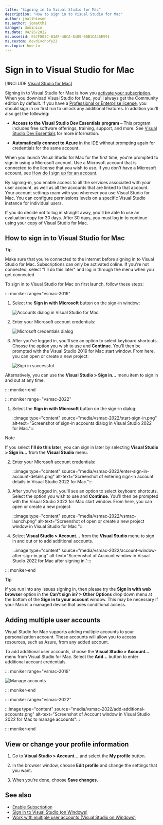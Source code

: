 ```yaml
---
title: "Signing in to Visual Studio for Mac"
description: "How to sign in to Visual Studio for Mac"
author: jmatthiesen
ms.author: jomatthi
manager: dominicn
ms.date: 04/26/2022
ms.assetid: E4CFD03C-03AF-48CA-B409-6DB1CA45E991
ms.custom: devdivchpfy22
ms.topic: how-to
---
```

# Sign in to Visual Studio for Mac

 [!INCLUDE [Visual Studio for Mac](~/includes/applies-to-version/vs-mac-only.md)]

Signing in to Visual Studio for Mac is how you [activate your subscription](enable-subscription.md). When you download Visual Studio for Mac, you'll always get the Community edition by default. If you have a [Professional or Enterprise license](https://visualstudio.microsoft.com/vs/compare/), you should sign in on first run to unlock any additional features. In addition you'll also get the following:

* **Access to the Visual Studio Dev Essentials program** – This program includes free software offerings, training, support, and more. See [Visual Studio Dev Essentials](https://visualstudio.microsoft.com/dev-essentials/) for more information.

* **Automatically connect to Azure** in the IDE without prompting again for credentials for the same account.

When you launch Visual Studio for Mac for the first time, you're prompted to sign in using a Microsoft account. Use a Microsoft account that is connected to the license that you wish to use. If you don't have a Microsoft account, see [How do I sign up for an account](https://support.microsoft.com/account-billing/how-to-create-a-new-microsoft-account-a84675c3-3e9e-17cf-2911-3d56b15c0aaf).

By signing-in, you enable access to all the services associated with your user account, as well as all the accounts that are linked to that account. Your account settings roam with you wherever you use Visual Studio for Mac. You can configure permissions levels on a specific Visual Studio instance for individual users.

If you do decide not to log in straight away, you'll be able to use an evaluation copy for 30 days. After 30 days, you must log in to continue using your copy of Visual Studio for Mac.

## How to sign in to Visual Studio for Mac

> [!TIP]
> Make sure that you're connected to the internet before signing in to Visual Studio for Mac. Subscriptions can only be activated online. If you're not connected, select "I'll do this later" and log in through the menu when you get connected.

To sign in to Visual Studio for Mac on first launch, follow these steps:

::: moniker range="vsmac-2019"

1. Select the **Sign in with Microsoft** button on the sign-in window:

    ![Accounts dialog in Visual Studio for Mac](media/ide-tour-2019-start-signin.png)

2. Enter your Microsoft account credentials:

    ![Microsoft credentials dialog](media/signing-in-image13.png)

3. After you've logged in, you'll see an option to select keyboard shortcuts. Choose the option you wish to use and **Continue**. You'll then be prompted with the Visual Studio 2019 for Mac start window. From here, you can open or create a new project:

    ![Sign in successful](media/signing-in-image14.png)

Alternatively, you can use the **Visual Studio > Sign in…** menu item to sign in and out at any time.

::: moniker-end

::: moniker range="vsmac-2022"

1. Select the **Sign in with Microsoft** button on the sign-in dialog:

    :::image type="content" source="media/vsmac-2022/start-sign-in.png" alt-text="Screenshot of sign-in accounts dialog in Visual Studio 2022 for Mac.":::

> [!NOTE]
> If you select **I'll do this later**, you can sign in later by selecting **Visual Studio > Sign in…** from the **Visual Studio** menu.

2. Enter your Microsoft account credentials:

    :::image type="content" source="media/vsmac-2022/enter-sign-in-account-details.png" alt-text="Screenshot of entering sign-in account details in Visual Studio 2022 for Mac.":::

3. After you've logged in, you'll see an option to select keyboard shortcuts. Select the option you wish to use and **Continue**. You'll then be prompted with the Visual Studio 2022 for Mac start window. From here, you can open or create a new project.

    :::image type="content" source="media/vsmac-2022/vsmac-launch.png" alt-text="Screenshot of open or create a new project window in Visual Studio for Mac ":::

4. Select **Visual Studio > Account...** from the **Visual Studio** menu to sign in and out or to add additional accounts.

    :::image type="content" source="media/vsmac-2022/account-window-after-sign-in.png" alt-text="Screenshot of Account window in Visual Studio 2022 for Mac after signing in.":::

::: moniker-end

> [!TIP]
> If you run into any issues signing in, then please try the **Sign in with web browser** option in the **Can't sign in? > Other Options** drop down menu at the bottom of the **Sign in to your account** window. This may be necessary if your Mac is a managed device that uses conditional access.

## Adding multiple user accounts

Visual Studio for Mac supports adding multiple accounts to your personalization account. These accounts will allow you to access resources, such as Azure, from any added account.

To add additional user accounts, choose the **Visual Studio > Account...** menu from Visual Studio for Mac. Select the **Add...** button to enter additional account credentials.

::: moniker range="vsmac-2019"

![Manage accounts](media/user-accounts-login.png)

::: moniker-end

::: moniker range="vsmac-2022"

:::image type="content" source="media/vsmac-2022/add-additional-accounts.png" alt-text="Screenshot of Account window in Visual Studio 2022 for Mac to manage accounts":::

::: moniker-end

## View or change your profile information

1. Go to **Visual Studio > Account…** and select the **My profile** button.

2. In the browser window, choose **Edit profile** and change the settings that you want.

3. When you're done, choose **Save changes**.

## See also

- [Enable Subscription](enable-subscription.md)
- [Sign in to Visual Studio (on Windows)](/visualstudio/ide/signing-in-to-visual-studio)
- [Work with multiple user accounts (Visual Studio on Windows)](/visualstudio/ide/work-with-multiple-user-accounts)
